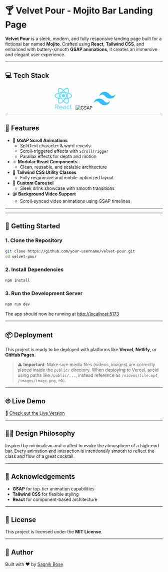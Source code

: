 
# 🍸 Velvet Pour - Mojito Bar Landing Page

**Velvet Pour** is a sleek, modern, and fully responsive landing page built for a fictional bar named **Mojito**. Crafted using **React**, **Tailwind CSS**, and enhanced with buttery-smooth **GSAP animations**, it creates an immersive and elegant user experience.

---

## 💻 Tech Stack

<div align="center">
  <img src="https://raw.githubusercontent.com/devicons/devicon/master/icons/react/react-original-wordmark.svg" alt="React" width="70" />
  <img src="https://raw.githubusercontent.com/gsap-community/branding/master/logo/GSAP/logo-green.svg" alt="GSAP" width="70" />
  <img src="https://raw.githubusercontent.com/devicons/devicon/master/icons/tailwindcss/tailwindcss-plain.svg" alt="Tailwind CSS" width="70" />
</div>

---

## 🎯 Features

- 🔁 **GSAP Scroll Animations**
  - SplitText character & word reveals
  - Scroll-triggered effects with `ScrollTrigger`
  - Parallax effects for depth and motion
- ⚛️ **Modular React Components**
  - Clean, reusable, and scalable architecture
- 🎨 **Tailwind CSS Utility Classes**
  - Fully responsive and mobile-optimized layout
- 🎠 **Custom Carousel**
  - Sleek drink showcase with smooth transitions
- 📹 **Background Video Support**
  - Scroll-synced video animations using GSAP timelines

---



---

## 🚀 Getting Started

### 1. Clone the Repository

```bash
git clone https://github.com/your-username/velvet-pour.git
cd velvet-pour
````

### 2. Install Dependencies

```bash
npm install
```

### 3. Run the Development Server

```bash
npm run dev
```

The app should now be running at [http://localhost:5173](http://localhost:5173)

---

## 📦 Deployment

This project is ready to be deployed with platforms like **Vercel**, **Netlify**, or **GitHub Pages**.

> ⚠️ **Important**: Make sure media files (videos, images) are correctly placed inside the `public/` directory. When deploying to Vercel, avoid using paths like `/public/...`, instead reference as `/videos/file.mp4`, `/images/image.png`, etc.

---

## 🌐 Live Demo

🔗 [Check out the Live Version](https://velvet-pour-nine.vercel.app/)

---


## 🧑‍🎨 Design Philosophy

Inspired by minimalism and crafted to evoke the atmosphere of a high-end bar. Every animation and interaction is intentionally smooth to reflect the class and flow of a great cocktail.

---

## 🙌 Acknowledgements

* **GSAP** for top-tier animation capabilities
* **Tailwind CSS** for flexible styling
* **React** for component-based architecture

---

## 📜 License

This project is licensed under the **MIT License**.

---

## 🧑 Author

Built with ❤️ by [Sagnik Bose](https://github.com/sagnikbose-11-01)


